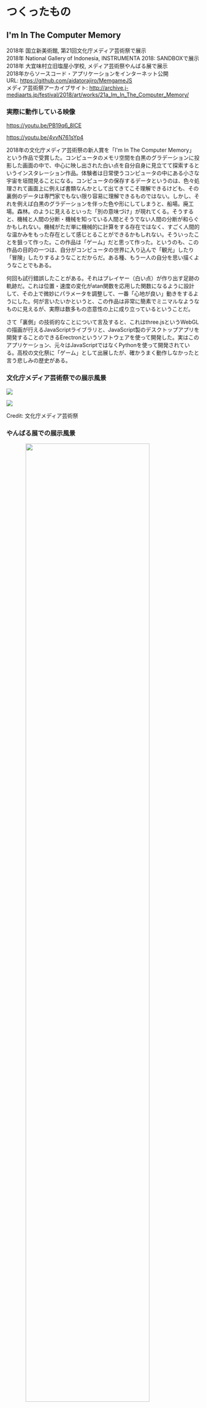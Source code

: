 # つくったもの

## I'm In The Computer Memory

2018年 国立新美術館, 第21回文化庁メディア芸術祭で展示  
2018年 National Gallery of Indonesia, INSTRUMENTA 2018: SANDBOXで展示  
2018年 大宜味村立旧塩屋小学校, メディア芸術祭やんばる展で展示  
2018年からソースコード・アプリケーションをインターネット公開  
URL: <https://github.com/aidatorajiro/MemgameJS>  
メディア芸術祭アーカイブサイト: <http://archive.j-mediaarts.jp/festival/2018/art/works/21a_Im_In_The_Computer_Memory/>

### 実際に動作している映像

<https://youtu.be/PB19q6_8lCE>

<https://youtu.be/4vvN761sYp4>

2018年の文化庁メディア芸術祭の新人賞を「I'm In The Computer Memory」という作品で受賞した。コンピュータのメモリ空間を白黒のグラデーションに投影した画面の中で、中心に映し出された白い点を自分自身に見立てて探索するというインスタレーション作品。体験者は日常使うコンピュータの中にある小さな宇宙を垣間見ることになる。コンピュータの保存するデータというのは、色々処理されて画面上に例えば書類なんかとして出てきてこそ理解できるけども、その裏側のデータは専門家でもない限り容易に理解できるものではない。しかし、それを例えば白黒のグラデーションを伴った色や形にしてしまうと、船場。廃工場。森林。のように見えるといった「別の意味づけ」が現れてくる。そうすると、機械と人間の分断・機械を知っている人間とそうでない人間の分断が和らぐかもしれない。機械がただ単に機械的に計算をする存在ではなく、すごく人間的な温かみをもった存在として感じとることができるかもしれない。そういったことを狙って作った。この作品は「ゲーム」だと思って作った。というのも、この作品の目的の一つは、自分がコンピュータの世界に入り込んで「観光」したり「冒険」したりするようなことだからだ。ある種、もう一人の自分を思い描くようなことでもある。

何回も試行錯誤したことがある。それはプレイヤー（白い点）が作り出す足跡の軌跡だ。これは位置・速度の変化がatan関数を応用した関数になるように設計して、その上で微妙にパラメータを調整して、一番「心地が良い」動きをするようにした。何が言いたいかというと、この作品は非常に簡素でミニマルなようなものに見えるが、実際は数多もの恣意性の上に成り立っているということだ。

さて「裏側」の技術的なことについて言及すると、これはthree.jsというWebGLの描画が行えるJavaScriptライブラリと、JavaScript製のデスクトップアプリを開発することのできるErectronというソフトウェアを使って開発した。実はこのアプリケーション、元々はJavaScriptではなくPythonを使って開発されている。高校の文化祭に「ゲーム」として出展したが、確かうまく動作しなかったと言う悲しみの歴史がある。

### 文化庁メディア芸術祭での展示風景

![](iitcm/STA_0204.jpg)

![](iitcm/STA_1633.jpg)

Credit: 文化庁メディア芸術祭

### やんばる展での展示風景

<img src="iitcm/3.jpg" style="width:80%;margin:auto;display:block;"></img>

Credit: setten design

### INSTRUMENTAでの展示風景

![](iitcm/Curatorialtour1.jpeg)

![](iitcm/Curatorialtour2.jpeg)

Credit: INSTRUMENTA 2018

### CG展示イメージ

![](iitcm/medigei_1.png)

![](iitcm/medigei_2.png)

## 子音ふれんず

2020年 渋谷キューズ, Media Ambition Tokyoで展示  
2020年からウェブサイトとしてインターネット公開  
URL: <https://aidatorajiro.github.io/sakusaku/sakusaku.html>

### 実際に動作している映像

<https://www.youtube.com/watch?v=yD6CshIZKic>

「I'm In The Computer Memory」の続編のような作品というか、コンセプトの部分でかなり重なる部分がある作品。これは2020年2月-3月にMedia Ambition Tokyoという展覧会で展示された。ひとまず展示の際に用いたキャプションを読もう。

```
コンピュータに文章を入力して、ボタンを押そう。そうすると、単語がたくさん出てくるよ！出てきた単語をマウスを動かして選択していくと、どんどん単語が連なっていくよ。そうしてもう一つの文章が出来上がるわけだけど、この文章は「子音部分が元の文章と同じ」という性質を持つ。元の文章と子音で繋がった、子音ふれんずが見つかる。世の中いろんなことがあるけど、実はそれぞれ何か別のものとウラで繋がっている。普段はそのつながりは隠されているけど、ちょっとしたことで湧き上がってくる。普段は目にすることのできない、もう一つの世界。もう一つの自分。今いる世界だけが世界なんじゃなくて、考え方しだいでどんな風にも変化できちゃう。そんな感じのものを感じとりたいな。…まあ、そういう難しいことを考えなくても、「熱海に行きたい」→「集めない気体」みたいに、自分の思いついたことを書いて、それが変わっていくのを楽しむのもイイよね！
```

このように、一言で言ってしまえば「言葉が子音という繋がりによって多種多様に変化していく様を楽しむ」ゲームであると言える。「I'm In The Computer Memory」はコンピュータがデータを処理する裏側の部分に身を投じて探検するものだった。この作品ではどうだろう。「言葉」というものは、変えようのない現実や「こんなはずじゃなかった」という思いを裏打ちするかのように働く。しかしその作用を逆手にとって、逆に現実を変えることもできるのではないか、そう思ってこの作品を作った。「ありえたかもしれない世界」が垣間見える、そうすれば、今この現実の閉塞感も、少しは和らぐかもしれない。

### 展示風景

![](sin/IMG_8078.jpg)

![](sin/IMG_8082.jpg)

Credit: Hiroko OKADA

## 檄文、TANTATATAN、ドローイング、セカイノカオなど

2015年 東京都現代美術館 「おとなもこどもも考える ここはだれの場所?」 展に出展

家族で作るアートユニット「会田家」の一員として、2015年東京都現代美術館「おとなもこどもも考える　ここはだれの場所？」展に出展。日本の教育システムの問題を提起する『檄文』(家族全員で制作)、今までに制作してきたドローイング、小学生の頃に監督して作った映像作品『TANTATATAN』、世界中の人々の顔を紹介する『セカイノカオ』(山本光穂、田中秀樹と共に制作)などを展示した。

### 全体展示空間

![](cocoa/7.jpg)

Credit: Courtesy of Mizuma Art Gallery

### ドローイング

![](cocoa/a.jpg)

Credit: Courtesy of Mizuma Art Gallery

![](cocoa/b.jpg)

Credit: Courtesy of Mizuma Art Gallery

### 映像作品(抜粋)

![](cocoa/tantatatan16.jpg)

Credit: Courtesy of Mizuma Art Gallery

![](cocoa/tantatatan19.jpg)

Credit: Courtesy of Mizuma Art Gallery

## 未踏 ASOBIプロジェクト実績報告書

2018年制作・未踏事務局に提出

![](mt/0.png)

経済産業省の「ソフトウェア開発者育成事業」である「未踏」(2018年度)で、ブラウザ上でブロックチェーンを音や視覚で感じとったり、自分がブロックチェーンのプログラムと同じようにデータを処理する体験をしたりする。ブロックチェーンを構成するプログラムの一部になることで、その構造が理解しやすくなるようなソフトウェアを作った。しかし、あまり、なんというか、理系の研究機関のムードとか、お役所的な空気感とか、そういったものに馴染めなかったので、実際のところはよく覚えていないのだ。特に毎日「日報」とやらを書かなければならないのが、「生産性」とやらをゴリゴリ削り落としていき、まるで先程の『檄文』で指摘していた日本の教育システムの問題のようになっていた。そういったこともあったのだが、最終的に提出する「実績報告書」では、自ら描いたドローイングとともに、芸術とソフトウェア技術を融合する３５ページに渡る長大な論文を書くことに成功した。その一部を紹介する。

![](mt/1.png)

![](mt/2.png)

<img src="mt/3.png" style="width:80%;margin:auto;display:block;"></img>

![](mt/4.png)

![](mt/5.png)

## その他ドローイング

その他、今まで作ってきたドローイングを紹介する。

![](drawing/2.jpeg)
2020年制作

![](drawing/3.jpeg)
2020年制作

![](drawing/4.jpeg)
2020年制作

![](drawing/5.jpeg)
2020年制作

![](drawing/6.jpeg)
2020年制作

![](drawing/7.jpeg)
2020年制作

![](drawing/8.jpeg)
2020年制作

![](drawing/9.jpeg)
2020年制作

![](drawing/10.jpeg)
2020年制作

## 月面を歩く / 月面通学路

2020年 インターネット公開  
プレイ動画: <https://youtu.be/x1tEht5C5ok>  
URL: <https://aidatorajiro.github.io/spec/>

大学入学後、Google Mapを使いながら通学路を色々と考えていたことに着想を得て、月面に道路や建物があることを空想したGoogle Mapのようなものがあれば面白いのではないか、と思い作成したサービス。

![](moon.png)

## RDWP

2017年から開発しつつインターネット公開中  
URL: <https://rdwp.netlify.app/>

「昔のインターネットにあった、なんの目的で作られたのかよく分からないサイト」であったり、「HTMLとCSSのみで作られた、リンクをクリックしていって世界を探索するゲーム」に似たサイトをHaskellという関数型言語を使って作り出そうとするプロジェクト。後者のサイトの例として、1999年〜2007年まで更新されていた『アドベンチャーゲームオンライン『迷宮』』(<http://hwm7.gyao.ne.jp/ex328/stage/history.html>)がある。関数型言語というのはJavaScript、C、Pythonなどのプログラミング言語と比べ「数学らしい」考え方(例えば、"="の意味が"代入"ではなく"定義"である点など)を持っていて、それが独特の神々しさを放っている。そのような技術に対するロマン主義的（？）な憧憬と、昔の、特に自分が小学生くらいだった時のインターネット文化に対する思いとを重ね合わせた作品と言える。現在も開発中で、ゆっくりじっくり少しずつコンテンツを増やしていっている。

![](rdwp/1.png)

![](rdwp/2.png)

![](rdwp/3.png)

![](rdwp/4.png)

![](rdwp/5.png)

## ヘブライ仮名

2017年 インターネット公開  
URL: <https://aidatorajiro.github.io/HeburaiGana/>

「子音ふれんず」の原型となったもう一つの作品。ヘブライ語を一種の「仮名文字」として使って、日本語の文章を書くことのできるシステム。

![](scrshot.png)

## Wine上でネイティブシステムコールを呼ぶ実験

2020年 インターネット公開  
URL: <https://github.com/aidatorajiro/syscall-asobi>

Wineというソフトウェアがある。このソフトウェアはWindowsのアプリをMac OSやLinuxで動かすことができるソフトだが、その動かす方法が少し特殊。OSの重要な機能としてシステムコールというのがあって、システムコールを使うとファイルを読み書きしたり、通信したりといったコンピュータの操作が可能になる。一般的に、システムコールは動的ライブラリというものにまとめられるため、アプリ->動的ライブラリ->システムコール->OSというようにコンピュータの操作が実行される。Wineはこの動的ライブラリを「すげ替える」ことで、擬似的にWindowsアプリが他のOSでも動くようになっている。では、EXEファイル(Windowsアプリ)がシステムコールを直接、動的ライブラリを介さずに呼び起こしたらどうなるのだろうか。EXEファイルでありながら、他のOSを操作してしまうキメラのようなものが出来上がるのではないか。そのようなものをこの実験で合成した。僕の他の作品でも言えるかもしれないが、「いったんある目的のために作られたものが、別の目的に転化する」ということに美学を感じている。そのような美学を体現する作品だ。

![](scr3.png)
説明: 左上の「さふぁり」ボタンを押すと、WindowsアプリでありながらMacOSのSafariを起動できる。また「えんとろぴい」ボタンでMacOS内臓乱数生成機能を使用することができる。

## ZineD3
2016年 インターネット公開  
URL: <https://aidatorajiro.github.io/ZineD3/>

魔法陣を自動生成するソフトウェア。この魔法陣の生成規則というのは、五芒星や六芒星といったものの一般化によってなされていて、数学っぽく言うとn-m芒星のようなものを頑張って定義している。つまり、n角形をベースにして、m個だけ点を飛ばして、線を結んでいって、描画される図形をn-m芒星としている。個人的には7-3芒星(`Z(7, 3)`)が好き。sin cosを感じる。そういえば、僕が作るインターネット上のアバター画像の多くは、このサービスを使って生成した画像をさまざまに加工したものを使っている。

![](d3.png)
